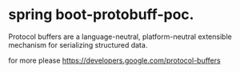 # spring boot-protobuff-poc.
Protocol buffers are a language-neutral, platform-neutral extensible mechanism for serializing structured data.

for more please https://developers.google.com/protocol-buffers
